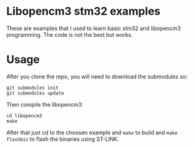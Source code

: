 # Libopencm3 stm32 examples

These are examples that I used to learn basic stm32 and libopencm3 programming. The code is not the best but works.

# Usage

After you clone the repo, you will need to download the submodules so:

``` 
git submodules init
git submodules update
```

Then compile the libopencm3:
```
cd libopencm3
make
```
After that just cd to the choosen example and ```make``` to build and ```make flashbin``` to flash the binaries using ST-LINK.

